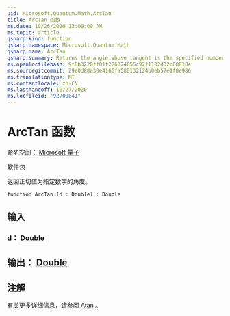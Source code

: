 ```yaml
---
uid: Microsoft.Quantum.Math.ArcTan
title: ArcTan 函数
ms.date: 10/26/2020 12:00:00 AM
ms.topic: article
qsharp.kind: function
qsharp.namespace: Microsoft.Quantum.Math
qsharp.name: ArcTan
qsharp.summary: Returns the angle whose tangent is the specified number.
ms.openlocfilehash: 9f8b3220ff01f286324855c92f1102d02c68818e
ms.sourcegitcommit: 29e0d88a30e4166fa580132124b0eb57e1f0e986
ms.translationtype: MT
ms.contentlocale: zh-CN
ms.lasthandoff: 10/27/2020
ms.locfileid: "92700841"
---
```

# <a name="arctan-function"></a>ArcTan 函数

命名空间： [Microsoft 量子](xref:Microsoft.Quantum.Math)

软件包 [](https://nuget.org/packages/)


返回正切值为指定数字的角度。

```qsharp
function ArcTan (d : Double) : Double
```


## <a name="input"></a>输入

### <a name="d--double"></a>d： [Double](xref:microsoft.quantum.lang-ref.double)





## <a name="output--double"></a>输出： [Double](xref:microsoft.quantum.lang-ref.double)



## <a name="remarks"></a>注解

有关更多详细信息，请参阅 [Atan](https://docs.microsoft.com/dotnet/api/system.math.atan) 。